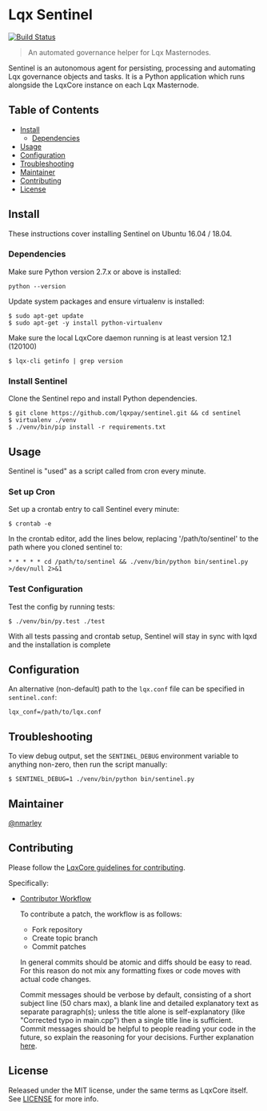 # Lqx Sentinel

[![Build Status](https://travis-ci.org/lqxpay/sentinel.svg?branch=master)](https://travis-ci.org/lqxpay/sentinel)

> An automated governance helper for Lqx Masternodes.

Sentinel is an autonomous agent for persisting, processing and automating Lqx governance objects and tasks. It is a Python application which runs alongside the LqxCore instance on each Lqx Masternode.

## Table of Contents
- [Install](#install)
  - [Dependencies](#dependencies)
- [Usage](#usage)
- [Configuration](#configuration)
- [Troubleshooting](#troubleshooting)
- [Maintainer](#maintainer)
- [Contributing](#contributing)
- [License](#license)

## Install

These instructions cover installing Sentinel on Ubuntu 16.04 / 18.04.

### Dependencies

Make sure Python version 2.7.x or above is installed:

    python --version

Update system packages and ensure virtualenv is installed:

    $ sudo apt-get update
    $ sudo apt-get -y install python-virtualenv

Make sure the local LqxCore daemon running is at least version 12.1 (120100)

    $ lqx-cli getinfo | grep version

### Install Sentinel

Clone the Sentinel repo and install Python dependencies.

    $ git clone https://github.com/lqxpay/sentinel.git && cd sentinel
    $ virtualenv ./venv
    $ ./venv/bin/pip install -r requirements.txt

## Usage

Sentinel is "used" as a script called from cron every minute.

### Set up Cron

Set up a crontab entry to call Sentinel every minute:

    $ crontab -e

In the crontab editor, add the lines below, replacing '/path/to/sentinel' to the path where you cloned sentinel to:

    * * * * * cd /path/to/sentinel && ./venv/bin/python bin/sentinel.py >/dev/null 2>&1

### Test Configuration

Test the config by running tests:

    $ ./venv/bin/py.test ./test

With all tests passing and crontab setup, Sentinel will stay in sync with lqxd and the installation is complete

## Configuration

An alternative (non-default) path to the `lqx.conf` file can be specified in `sentinel.conf`:

    lqx_conf=/path/to/lqx.conf

## Troubleshooting

To view debug output, set the `SENTINEL_DEBUG` environment variable to anything non-zero, then run the script manually:

    $ SENTINEL_DEBUG=1 ./venv/bin/python bin/sentinel.py

## Maintainer

[@nmarley](https://github.com/nmarley)

## Contributing

Please follow the [LqxCore guidelines for contributing](https://github.com/lqxpay/lqx/blob/master/CONTRIBUTING.md).

Specifically:

* [Contributor Workflow](https://github.com/lqxpay/lqx/blob/master/CONTRIBUTING.md#contributor-workflow)

    To contribute a patch, the workflow is as follows:

    * Fork repository
    * Create topic branch
    * Commit patches

    In general commits should be atomic and diffs should be easy to read. For this reason do not mix any formatting fixes or code moves with actual code changes.

    Commit messages should be verbose by default, consisting of a short subject line (50 chars max), a blank line and detailed explanatory text as separate paragraph(s); unless the title alone is self-explanatory (like "Corrected typo in main.cpp") then a single title line is sufficient. Commit messages should be helpful to people reading your code in the future, so explain the reasoning for your decisions. Further explanation [here](http://chris.beams.io/posts/git-commit/).

## License

Released under the MIT license, under the same terms as LqxCore itself. See [LICENSE](LICENSE) for more info.
